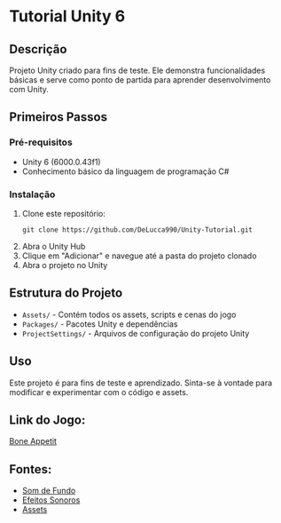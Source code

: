 # Tutorial Unity 6

## Descrição

Projeto Unity criado para fins de teste. Ele demonstra funcionalidades básicas e serve como ponto de partida para aprender desenvolvimento com Unity.

## Primeiros Passos

### Pré-requisitos

- Unity 6 (6000.0.43f1)
- Conhecimento básico da linguagem de programação C#

### Instalação

1. Clone este repositório:
    ```
    git clone https://github.com/DeLucca990/Unity-Tutorial.git
    ```
2. Abra o Unity Hub
3. Clique em "Adicionar" e navegue até a pasta do projeto clonado
4. Abra o projeto no Unity

## Estrutura do Projeto

- `Assets/` - Contém todos os assets, scripts e cenas do jogo
- `Packages/` - Pacotes Unity e dependências
- `ProjectSettings/` - Arquivos de configuração do projeto Unity

## Uso

Este projeto é para fins de teste e aprendizado. Sinta-se à vontade para modificar e experimentar com o código e assets.

## Link do Jogo:
[Bone Appetit](https://pedrodl.itch.io/bone-appetit)

## Fontes:
- [Som de Fundo](https://pixabay.com/music/main-title-pirate-ship-cinematic-movie-scene-254144/)
- [Efeitos Sonoros](https://pixabay.com/sound-effects/crumple-92100/)
- [Assets](https://kyrise.itch.io/kyrises-free-16x16-rpg-icon-pack)
